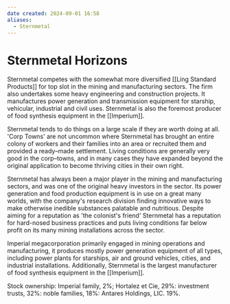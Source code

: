 ```yaml
---
date created: 2024-09-01 16:58 
aliases:
  - Sternmetal
---
```


# Sternmetal Horizons

Sternmetal competes with the somewhat more diversified [[Ling Standard Products]] for top slot in the mining and manufacturing sectors. The firm also undertakes some heavy engineering and construction projects. It manufactures power generation and transmission equipment for starship, vehicular, industrial and civil uses. Sternmetal is also the foremost producer of food synthesis equipment in the [[Imperium]].

Sternmetal tends to do things on a large scale if they are worth doing at all. 'Corp Towns' are not uncommon where Sternmetal has brought an entire colony of workers and their families into an area or recruited them and provided a ready–made settlement. Living conditions are generally very good in the corp–towns, and in many cases they have expanded beyond the original application to become thriving cities in their own right.

Sternmetal has always been a major player in the mining and manufacturing sectors, and was one of the original heavy investors in the sector. Its power generation and food production equipment is in use on a great many worlds, with the company's research division finding innovative ways to make otherwise inedible substances palatable and nutritious. Despite aiming for a reputation as 'the colonist's friend' Sternmetal has a reputation for hard-nosed business practices and puts living conditions far below profit on its many mining installations across the sector.

Imperial megacorporation primarily engaged in mining operations and manufacturing, it produces mostly power generation equipment of all types, including power plants for starships, air and ground vehicles, cities, and industrial installations. Additionally, Sternmetal is the largest manufacturer of food synthesis equipment in the [[Imperium]].

Stock ownership: Imperial family, 2%; Hortalez et Cie, 29%: investment trusts, 32%: noble families, 18%: Antares Holdings, LIC. 19%.
